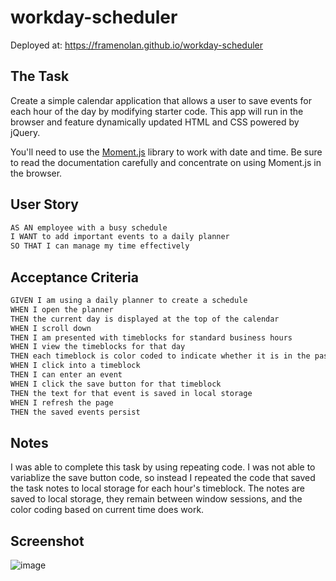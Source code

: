 # workday-scheduler

Deployed at: https://framenolan.github.io/workday-scheduler

## The Task

Create a simple calendar application that allows a user to save events for each hour of the day by modifying starter code. This app will run in the browser and feature dynamically updated HTML and CSS powered by jQuery.

You'll need to use the [Moment.js](https://momentjs.com/) library to work with date and time. Be sure to read the documentation carefully and concentrate on using Moment.js in the browser.

## User Story

```md
AS AN employee with a busy schedule
I WANT to add important events to a daily planner
SO THAT I can manage my time effectively
```

## Acceptance Criteria

```md
GIVEN I am using a daily planner to create a schedule
WHEN I open the planner
THEN the current day is displayed at the top of the calendar
WHEN I scroll down
THEN I am presented with timeblocks for standard business hours
WHEN I view the timeblocks for that day
THEN each timeblock is color coded to indicate whether it is in the past, present, or future
WHEN I click into a timeblock
THEN I can enter an event
WHEN I click the save button for that timeblock
THEN the text for that event is saved in local storage
WHEN I refresh the page
THEN the saved events persist
```

## Notes

I was able to complete this task by using repeating code. I was not able to variablize the save button code, so instead I repeated the code that saved the task notes to local storage for each hour's timeblock. The notes are saved to local storage, they remain between window sessions, and the color coding based on current time does work.

## Screenshot

![image](https://user-images.githubusercontent.com/101062909/162347439-a0caaf42-f110-4b84-b310-69f0c931833b.png)
